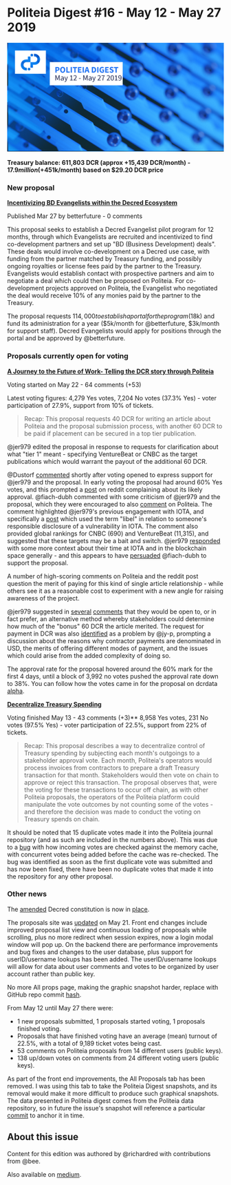 # Politeia Digest #16 - May 12 - May 27 2019

![Image credit: @30000fps](img/issue016/016-title.png)

**Treasury balance: 611,803 DCR (approx +15,439 DCR/month) - $17.9 million (+$451k/month) based on $29.20 DCR price**

### New proposal

**[Incentivizing BD Evangelists within the Decred Ecosystem](https://proposals.decred.org/proposals/cb446a469987d6603d93f442ef0d4e45bacbea47a72b5ce89f9c3cac3868d627)**

Published Mar 27 by betterfuture - 0 comments

This proposal seeks to establish a Decred Evangelist pilot program for 12 months, through which Evangelists are recruited and incentivized to find co-development partners and set up "BD (Business Development) deals". These deals would involve co-development on a Decred use case, with funding from the partner matched by Treasury funding, and possibly ongoing royalties or license fees paid by the partner to the Treasury. Evangelists would establish contact with prospective partners and aim to negotiate a deal which could then be proposed on Politeia. For co-development projects approved on Politeia, the Evangelist who negotiated the deal would receive 10% of any monies paid by the partner to the Treasury.

The proposal requests $114,000 to establish a portal for the program ($18k) and fund its administration for a year ($5k/month for @betterfuture, $3k/month for support staff). Decred Evangelists would apply for positions through the portal and be approved by @betterfuture.

### Proposals currently open for voting

**[A Journey to the Future of Work- Telling the DCR story through Politeia](https://proposals.decred.org/proposals/b9f342a0f917abb7a2ab25d5ed0aca63c06fe6dcc9d09565a9cde3b6fe7e6737)**

Voting started on May 22 - 64 comments (+53)

Latest voting figures: 4,279 Yes votes, 7,204 No votes (37.3% Yes) - voter participation of 27.9%, support from 10% of tickets.

> Recap: This proposal requests 40 DCR for writing an article about Politeia and the proposal submission process, with another 60 DCR to be paid if placement can be secured in a top tier publication.

@jer979 edited the proposal in response to requests for clarification about what "tier 1" meant - specifying VentureBeat or CNBC as the target publications which would warrant the payout of the additional 60 DCR.

@Dustorf [commented](https://proposals.decred.org/proposals/b9f342a0f917abb7a2ab25d5ed0aca63c06fe6dcc9d09565a9cde3b6fe7e6737/comments/18) shortly after voting opened to express support for @jer979 and the proposal. In early voting the proposal had around 60% Yes votes, and this prompted a [post](https://www.reddit.com/r/decred/comments/bsk1l4/the_treasury_is_getting_milked_by_those_useless/) on reddit complaining about its likely approval. @fiach-dubh commented with some criticism of @jer979 and the proposal, which they were encouraged to also [comment](https://proposals.decred.org/proposals/b9f342a0f917abb7a2ab25d5ed0aca63c06fe6dcc9d09565a9cde3b6fe7e6737/comments/29) on Politeia. The comment highlighted @jer979's previous engagement with IOTA, and specifically a [post](https://medium.com/@jer979/disclosure-im-an-advisor-to-iota-4956de37cfa0) which used the term "libel" in relation to someone's responsible disclosure of a vulnerability in IOTA. The comment also provided global rankings for CNBC (690) and VentureBeat (11,315), and suggested that these targets may be a bait and switch. @jer979 [responded](https://proposals.decred.org/proposals/b9f342a0f917abb7a2ab25d5ed0aca63c06fe6dcc9d09565a9cde3b6fe7e6737/comments/39) with some more context about their time at IOTA and in the blockchain space generally - and this appears to have [persuaded](https://proposals.decred.org/proposals/b9f342a0f917abb7a2ab25d5ed0aca63c06fe6dcc9d09565a9cde3b6fe7e6737/comments/59) @fiach-dubh to support the proposal.

A number of high-scoring comments on Politeia and the reddit post question the merit of paying for this kind of single article relationship - while others see it as a reasonable cost to experiment with a new angle for raising awareness of the project. 

@jer979 suggested in [several](https://proposals.decred.org/proposals/b9f342a0f917abb7a2ab25d5ed0aca63c06fe6dcc9d09565a9cde3b6fe7e6737/comments/7) [comments](https://proposals.decred.org/proposals/b9f342a0f917abb7a2ab25d5ed0aca63c06fe6dcc9d09565a9cde3b6fe7e6737/comments/52) that they would be open to, or in fact prefer, an alternative method whereby stakeholders could determine how much of the "bonus" 60 DCR the article merited. The request for payment in DCR was also [identified](https://proposals.decred.org/proposals/b9f342a0f917abb7a2ab25d5ed0aca63c06fe6dcc9d09565a9cde3b6fe7e6737/comments/23) as a problem by @jy-p, prompting a discussion about the reasons why contractor payments are denominated in USD, the merits of offering different modes of payment, and the issues which could arise from the added complexity of doing so.

The approval rate for the proposal hovered around the 60% mark for the first 4 days, until a block of 3,992 no votes pushed the approval rate down to 38%. You can follow how the votes came in for the proposal on dcrdata [alpha](https://alpha.dcrdata.org/proposal/a-journey-to-the-future-of-work-telling-the-dcr-story-through-politeia).

**[Decentralize Treasury Spending](https://proposals.decred.org/proposals/c96290a2478d0a1916284438ea2c59a1215fe768a87648d04d45f6b7ecb82c3f)**

Voting finished May 13 - 43 comments (+3)**
8,958 Yes votes, 231 No votes (97.5% Yes) - voter participation of 22.5%, support from 22% of tickets.

> Recap: This proposal describes a way to decentralize control of Treasury spending by subjecting each month's outgoings to a stakeholder approval vote. Each month, Politeia's operators would process invoices from contractors to prepare a draft Treasury transaction for that month. Stakeholders would then vote on chain to approve or reject this transaction. The proposal observes that, were the voting for these transactions to occur off chain, as with other Politeia proposals, the operators of the Politeia platform could manipulate the vote outcomes by not counting some of the votes - and therefore the decision was made to conduct the voting on Treasury spends on chain.

It should be noted that 15 duplicate votes made it into the Politeia journal repository (and as such are included in the numbers above). This was due to a [bug](https://github.com/decred/politeia/issues/882) with how incoming votes are checked against the memory cache, with concurrent votes being added before the cache was re-checked. The bug was identified as soon as the first duplicate vote was submitted and has now been fixed, there have been no duplicate votes that made it into the repository for any other proposal.

### Other news

The [amended](https://proposals.decred.org/proposals/fd56bb79e0383f40fc2d92f4473634c59f1aa0abda7aabe29079216202c83114) Decred constitution is now in [place](https://docs.decred.org/governance/decred-constitution/). 

The proposals site was [updated](https://matrix.to/#/!MIGqWXfLFBwhipPKYL:decred.org/$155845873121645ykVDq:decred.org?via=decred.org&via=matrix.org&via=zettaport.com) on May 21. Front end changes include improved proposal list view and continuous loading of proposals while scrolling, plus no more redirect when session expires, now a login modal window will pop up. On the backend there are performance improvements and bug fixes and changes to the user database, plus support for userID/username lookups has been added. The userID/username lookups will allow for data about user comments and votes to be organized by user account rather than public key.

No more All props page, making the graphic snapshot harder, replace with GitHub repo commit [hash](https://github.com/decred-proposals/mainnet/commit/7bc428a736227eeac092aaa02f0682af814b88a9).

From May 12 until May 27 there were:

- 1 new proposals submitted, 1 proposals started voting, 1 proposals finished voting.
- Proposals that have finished voting have an average (mean) turnout of 22.5%, with a total of 9,189 ticket votes being cast.
- 53 comments on Politeia proposals from 14 different users (public keys).
- 138  up/down votes on comments from  24  different voting users (public keys).

As part of the front end improvements, the All Proposals tab has been removed. I was using this tab to take the Politeia Digest snapshots, and its removal would make it more difficult to produce such graphical snapshots. The data presented in Politeia digest comes from the Politeia data repository, so in future the issue's snapshot will reference a particular [commit](https://github.com/decred-proposals/mainnet/commit/7bc428a736227eeac092aaa02f0682af814b88a9) to anchor it in time.

## About this issue

Content for this edition was authored by @richardred with contributions from @bee.

Also available on [medium]({}}).